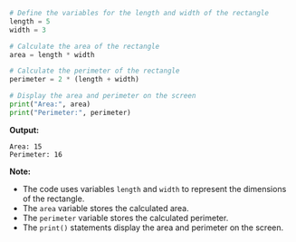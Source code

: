 ```python
# Define the variables for the length and width of the rectangle
length = 5
width = 3

# Calculate the area of the rectangle
area = length * width

# Calculate the perimeter of the rectangle
perimeter = 2 * (length + width)

# Display the area and perimeter on the screen
print("Area:", area)
print("Perimeter:", perimeter)
```

**Output:**

```
Area: 15
Perimeter: 16
```

**Note:**

* The code uses variables `length` and `width` to represent the dimensions of the rectangle.
* The `area` variable stores the calculated area.
* The `perimeter` variable stores the calculated perimeter.
* The `print()` statements display the area and perimeter on the screen.